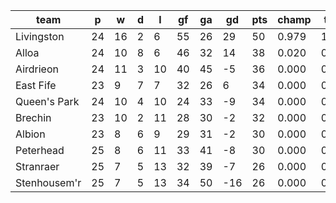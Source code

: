 |     team     | p  | w  | d | l  | gf | ga | gd  | pts | champ | top2  | top3  | top4  |  5-7  | bot4  | bot3  | bot2  |
|--------------|----|----|---|----|----|----|-----|-----|-------|-------|-------|-------|-------|-------|-------|-------|
| Livingston   | 24 | 16 | 2 |  6 | 55 | 26 |  29 |  50 | 0.979 | 1.000 | 1.000 | 1.000 | 0.000 | 0.000 | 0.000 | 0.000|
| Alloa        | 24 | 10 | 8 |  6 | 46 | 32 |  14 |  38 | 0.020 | 0.769 | 0.920 | 0.970 | 0.029 | 0.003 | 0.001 | 0.000|
| Airdrieon    | 24 | 11 | 3 | 10 | 40 | 45 |  -5 |  36 | 0.000 | 0.066 | 0.292 | 0.515 | 0.406 | 0.168 | 0.079 | 0.027|
| East Fife    | 23 |  9 | 7 |  7 | 32 | 26 |   6 |  34 | 0.000 | 0.103 | 0.402 | 0.623 | 0.333 | 0.109 | 0.044 | 0.011|
| Queen's Park | 24 | 10 | 4 | 10 | 24 | 33 |  -9 |  34 | 0.000 | 0.020 | 0.130 | 0.292 | 0.530 | 0.341 | 0.179 | 0.062|
| Brechin      | 23 | 10 | 2 | 11 | 28 | 30 |  -2 |  32 | 0.000 | 0.027 | 0.126 | 0.270 | 0.515 | 0.385 | 0.215 | 0.081|
| Albion       | 23 |  8 | 6 |  9 | 29 | 31 |  -2 |  30 | 0.000 | 0.015 | 0.096 | 0.219 | 0.517 | 0.451 | 0.264 | 0.106|
| Peterhead    | 25 |  8 | 6 | 11 | 33 | 41 |  -8 |  30 | 0.000 | 0.002 | 0.031 | 0.093 | 0.448 | 0.657 | 0.458 | 0.211|
| Stranraer    | 25 |  7 | 5 | 13 | 32 | 39 |  -7 |  26 | 0.000 | 0.000 | 0.003 | 0.016 | 0.176 | 0.904 | 0.808 | 0.622|
| Stenhousem'r | 25 |  7 | 5 | 13 | 34 | 50 | -16 |  26 | 0.000 | 0.000 | 0.000 | 0.002 | 0.047 | 0.981 | 0.951 | 0.880|
